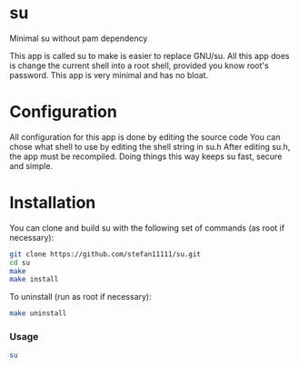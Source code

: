 # su
Minimal su without pam dependency

This app is called su to make is easier to replace GNU/su.
All this app does is change the current shell into a root shell, provided you know root's password.
This app is very minimal and has no bloat.

# Configuration

All configuration for this app is done by editing the source code
You can chose what shell to use by editing the shell string in su.h
After editing su.h, the app must be recompiled.
Doing things this way keeps su fast, secure and simple.

# Installation

You can clone and build su with the following set of commands (as root if necessary):

```sh
git clone https://github.com/stefan11111/su.git
cd su
make
make install
```

To uninstall (run as root if necessary):

```sh
make uninstall
```

### Usage

```sh
su
```
